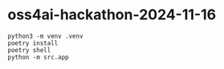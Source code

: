 # oss4ai-hackathon-2024-11-16

```
python3 -m venv .venv
poetry install
poetry shell
python -m src.app
```
